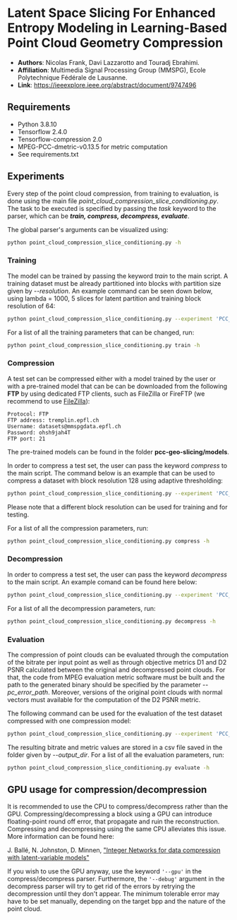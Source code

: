 # Latent Space Slicing For Enhanced Entropy Modeling in Learning-Based Point Cloud Geometry Compression

- **Authors**: Nicolas Frank, Davi Lazzarotto and Touradj Ebrahimi.
- **Affiliation**: Multimedia Signal Processing Group (MMSPG), Ecole Polytechnique Fédérale de Lausanne.
- **Link**: https://ieeexplore.ieee.org/abstract/document/9747496

## Requirements

- Python 3.8.10
- Tensorflow 2.4.0
- Tensorflow-compression 2.0
- MPEG-PCC-dmetric-v0.13.5 for metric computation
- See requirements.txt


## Experiments

Every step of the point cloud compression, from training to evaluation, is done using the main file *point_cloud_compression_slice_conditioning.py*. The task to be executed is specified by passing the *task* keyword to the parser, which can be ***train, compress, decompress, evaluate***.

The global parser's arguments can be visualized using:

```bash
python point_cloud_compression_slice_conditioning.py -h
```


### Training

The model can be trained by passing the keyword *train* to the main script. A training dataset must be already partitioned into blocks with partition size given by *--resolution*. An example command can be seen down below, using lambda = 1000, 5 slices for latent partition and training block resolution of 64:

```bash
python point_cloud_compression_slice_conditioning.py --experiment 'PCC_5slices_lmbda1000' --model_path 'models/' train --train_glob '/train/blocks_64_rgb/*.ply' --resolution 64 --epochs 10 --lambda 1000 --num_slices 5
```

For a list of all the training parameters that can be changed, run:

```bash
python point_cloud_compression_slice_conditioning.py train -h
```


### Compression

A test set can be compressed either with a model trained by the user or with a pre-trained model that can be can be downloaded from the following **FTP** by using dedicated FTP clients, such as FileZilla or FireFTP (we recommend to use [FileZilla](https://filezilla-project.org/)):

```
Protocol: FTP
FTP address: tremplin.epfl.ch
Username: datasets@mmspgdata.epfl.ch
Password: ohsh9jah4T
FTP port: 21
```

The pre-trained models can be found in the folder **pcc-geo-slicing/models**.

In order to compress a test set, the user can pass the keyword *compress* to the main script. The command below is an example that can be used to compress a dataset with block resolution 128 using adaptive thresholding:

```bash
python point_cloud_compression_slice_conditioning.py --experiment 'PCC_5slices_lmbda1000' --model_path 'models/' compress --adaptive --resolution 128 --input_glob '/original/pointclouds_rgb/*.ply' --output_dir 'compressed/' 
```

Please note that a different block resolution can be used for training and for testing. 

For a list of all the compression parameters, run:

```bash
python point_cloud_compression_slice_conditioning.py compress -h
```

### Decompression

In order to compress a test set, the user can pass the keyword *decompress* to the main script. An example comand can be found here below:

```bash
python point_cloud_compression_slice_conditioning.py --experiment 'PCC_5slices_lmbda1000' --model_path 'models/' decompressed --input_glob 'compressed/*.bin' --output_dir 'decompressed/'
```

For a list of all the decompression parameters, run:

```bash
python point_cloud_compression_slice_conditioning.py decompress -h
```


### Evaluation

The compression of point clouds can be evaluated through the computation of the bitrate per input point as well as through objective metrics D1 and D2 PSNR calculated between the original and decompressed point clouds. For that, the code from MPEG evaluation metric software must be built and the path to the generated binary should be specified by the parameter *--pc_error_path*. Moreover, versions of the original point clouds with normal vectors must available for the computation of the D2 PSNR metric. 

The following command can be used for the evaluation of the test dataset compressed with one compression model:

```bash
python point_cloud_compression_slice_conditioning.py --experiment 'PCC_5slices_lmbda1000' --model_path 'models/' evaluate --ori_dir 'original/pointclouds_rgb/' --dec_dir 'decompressed/' --nor_dir 'original/pointclouds_rgb_n/' --bin_dir 'compressed/' --output_dir 'results/' --pc_error_path 'pc_error'
```

The resulting bitrate and metric values are stored in a csv file saved in the folder given by *--output_dir*. For a list of all the evaluation parameters, run:

```bash
python point_cloud_compression_slice_conditioning.py evaluate -h
```


## GPU usage for compression/decompression

It is recommended to use the CPU to compress/decompress rather than the GPU. Compressing/decompressing a block using a GPU can introduce floating-point round off error, that propagate and ruin the reconstruction. Compressing and decompressing using the same CPU alleviates this issue. More information can be found here:

J. Ballé, N. Johnston, D. Minnen,
["Integer Networks for data compression with latent-variable models"](https://openreview.net/pdf?id=S1zz2i0cY7)

If you wish to use the GPU anyway, use the keyword `'--gpu'` in the compress/decompress parser. Furthermore, the `'--debug'` argument in the decompress parser will try to get rid of the errors by retrying the decompression until they don't appear. The minimum tolerable error may have to be set manually, depending on the target bpp and the nature of the point cloud.

